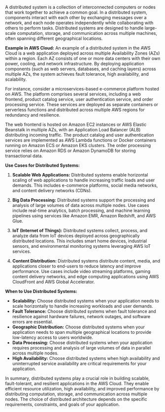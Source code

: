A distributed system is a collection of interconnected computers or nodes that work together to achieve a common goal. In a distributed system, components interact with each other by exchanging messages over a network, and each node operates independently while collaborating with others to perform tasks. Distributed systems are designed to handle large-scale computation, storage, and communication across multiple machines, often spanning different geographical locations.

**Example in AWS Cloud:**
An example of a distributed system in the AWS Cloud is a web application deployed across multiple Availability Zones (AZs) within a region. Each AZ consists of one or more data centers with their own power, cooling, and network infrastructure. By deploying application components (such as web servers, databases, and caching layers) across multiple AZs, the system achieves fault tolerance, high availability, and scalability.

For instance, consider a microservices-based e-commerce platform hosted on AWS. The platform comprises several services, including a web frontend, product catalog service, user authentication service, and order processing service. These services are deployed as separate containers or serverless functions and distributed across multiple AWS regions for redundancy and resilience.

The web frontend is hosted on Amazon EC2 instances or AWS Elastic Beanstalk in multiple AZs, with an Application Load Balancer (ALB) distributing incoming traffic. The product catalog and user authentication services are implemented as AWS Lambda functions or Docker containers running on Amazon ECS or Amazon EKS clusters. The order processing service relies on Amazon RDS or Amazon DynamoDB for storing transactional data.

**Use Cases for Distributed Systems:**
1. **Scalable Web Applications:** Distributed systems enable horizontal scaling of web applications to handle increasing traffic loads and user demands. This includes e-commerce platforms, social media networks, and content delivery networks (CDNs).

2. **Big Data Processing:** Distributed systems support the processing and analysis of large volumes of data across multiple nodes. Use cases include real-time analytics, batch processing, and machine learning pipelines using services like Amazon EMR, Amazon Redshift, and AWS Glue.

3. **IoT (Internet of Things):** Distributed systems collect, process, and analyze data from IoT devices deployed across geographically distributed locations. This includes smart home devices, industrial sensors, and environmental monitoring systems leveraging AWS IoT services.

4. **Content Distribution:** Distributed systems distribute content, media, and applications closer to end-users to reduce latency and improve performance. Use cases include video streaming platforms, gaming content delivery networks, and edge computing applications using AWS CloudFront and AWS Global Accelerator.

**When to Use Distributed Systems:**
- **Scalability:** Choose distributed systems when your application needs to scale horizontally to handle increasing workloads and user demands.
- **Fault Tolerance:** Choose distributed systems when fault tolerance and resilience against hardware failures, network outages, and software errors are essential.
- **Geographic Distribution:** Choose distributed systems when your application needs to span multiple geographical locations to provide low-latency access to users worldwide.
- **Data Processing:** Choose distributed systems when your application requires processing and analysis of large volumes of data in parallel across multiple nodes.
- **High Availability:** Choose distributed systems when high availability and uninterrupted service availability are critical requirements for your application.

In summary, distributed systems play a crucial role in building scalable, fault-tolerant, and resilient applications in the AWS Cloud. They enable efficient resource utilization, high availability, and improved performance by distributing computation, storage, and communication across multiple nodes. The choice of distributed architecture depends on the specific requirements, constraints, and goals of your application.
